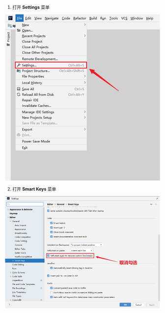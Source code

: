 1. 打开 **Settings** 菜单

![image-20240407175102967](./assets/image-20240407175102967.png)

2. 打开 **Smart Keys** 菜单

![image-20240407175751308](./assets/image-20240407175751308.png)

